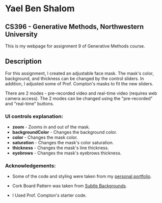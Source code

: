 # Yael Ben Shalom
## CS396 - Generative Methods, Northwestern University


This is my webpage for assignment 9 of Generative Methods course.


## Description
For this assignment, I created an adjustable face mask. The mask's color, background, and thickness can be changed by the control sliders.
In addition, I adjusted some of Prof. Compton's masks to fit the new sliders.

There are 2 modes - pre-recorded video and real-time video (requires web camera access). The 2 modes can be changed using the "pre-recorded" and "real-time" buttons.


### UI controls explanation:
* **zoom** - Zooms in and out of the mask.
* **backgroundColor** - Changes the background color.
* **color** - Changes the mask color.
* **saturation** - Changes the mask's color saturation.
* **thickness** - Changes the mask's line thickness.
* **eyebrows** - Changes the mask's eyebrows thickness.


### Acknowledgements:
* Some of the code and styling were taken from my [personal portfolio](https://yaelbenshalom.github.io).

* Cork Board Pattern was taken from [Subtle Backgrounds](https://www.toptal.com/designers/subtlepatterns/cork-board-pattern/).

* I Used Prof. Compton's starter code.